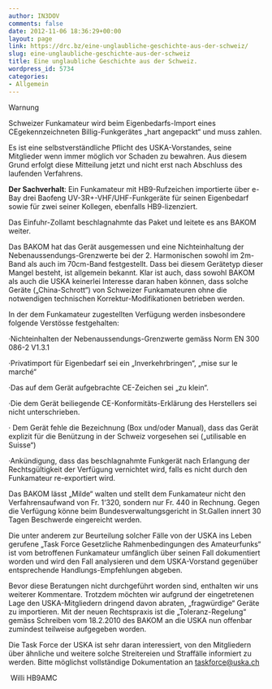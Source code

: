 ```yaml
---
author: IN3DOV
comments: false
date: 2012-11-06 18:36:29+00:00
layout: page
link: https://drc.bz/eine-unglaubliche-geschichte-aus-der-schweiz/
slug: eine-unglaubliche-geschichte-aus-der-schweiz
title: Eine unglaubliche Geschichte aus der Schweiz.
wordpress_id: 5734
categories:
- Allgemein
---
```


Warnung




Schweizer Funkamateur wird beim Eigenbedarfs-Import eines CEgekennzeichneten Billig-Funkgerätes „hart angepackt“ und muss zahlen.




Es ist eine selbstverständliche Pflicht des USKA-Vorstandes, seine Mitglieder wenn immer möglich vor Schaden zu bewahren. Aus diesem Grund erfolgt diese Mitteilung jetzt und nicht erst nach Abschluss des laufenden Verfahrens.




**Der Sachverhalt**: Ein Funkamateur mit HB9-Rufzeichen importierte über e-Bay drei Baofeng UV-3R+-VHF/UHF-Funkgeräte für seinen Eigenbedarf sowie für zwei seiner Kollegen, ebenfalls HB9-lizenziert.




Das Einfuhr-Zollamt beschlagnahmte das Paket und leitete es ans BAKOM weiter.




Das BAKOM hat das Gerät ausgemessen und eine Nichteinhaltung der Nebenaussendungs-Grenzwerte bei der 2. Harmonischen sowohl im 2m-Band als auch im 70cm-Band festgestellt. Dass bei diesem Gerätetyp dieser Mangel besteht, ist allgemein bekannt. Klar ist auch, dass sowohl BAKOM als auch die USKA keinerlei Interesse daran haben können, dass solche Geräte („China-Schrott“) von Schweizer Funkamateuren ohne die notwendigen technischen Korrektur-Modifikationen betrieben werden.




In der dem Funkamateur zugestellten Verfügung werden insbesondere folgende Verstösse festgehalten:




·Nichteinhalten der Nebenaussendungs-Grenzwerte gemäss Norm EN 300 086-2 V1.3.1




·Privatimport für Eigenbedarf sei ein „Inverkehrbringen“, „mise sur le marché“




·Das auf dem Gerät aufgebrachte CE-Zeichen sei „zu klein“.




·Die dem Gerät beiliegende CE-Konformitäts-Erklärung des Herstellers sei nicht unterschrieben.




· Dem Gerät fehle die Bezeichnung (Box und/oder Manual), dass das Gerät explizit für die Benützung in der Schweiz vorgesehen sei („utilisable en Suisse“)




·Ankündigung, dass das beschlagnahmte Funkgerät nach Erlangung der Rechtsgültigkeit der Verfügung vernichtet wird, falls es nicht durch den Funkamateur re-exportiert wird.




Das BAKOM lässt „Milde“ walten und stellt dem Funkamateur nicht den Verfahrensaufwand von Fr. 1‘320, sondern nur Fr. 440 in Rechnung. Gegen die Verfügung könne beim Bundesverwaltungsgericht in St.Gallen innert 30 Tagen Beschwerde eingereicht werden.




Die unter anderem zur Beurteilung solcher Fälle von der USKA ins Leben gerufene „Task Force Gesetzliche Rahmenbedingungen des Amateurfunks“ ist vom betroffenen Funkamateur umfänglich über seinen Fall dokumentiert worden und wird den Fall analysieren und dem USKA-Vorstand gegenüber entsprechende Handlungs-Empfehlungen abgeben.




Bevor diese Beratungen nicht durchgeführt worden sind, enthalten wir uns weiterer Kommentare. Trotzdem möchten wir aufgrund der eingetretenen Lage den USKA-Mitgliedern dringend davon abraten, „fragwürdige“ Geräte zu importieren. Mit der neuen Rechtspraxis ist die „Toleranz-Regelung“ gemäss Schreiben vom 18.2.2010 des BAKOM an die USKA nun offenbar zumindest teilweise aufgegeben worden.




Die Task Force der USKA ist sehr daran interessiert, von den Mitgliedern über ähnliche und weitere solche Streitereien und Straffälle informiert zu werden. Bitte möglichst vollständige Dokumentation an [taskforce@uska.ch](mailto:taskforce@uska.ch)




 Willi HB9AMC
